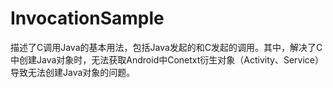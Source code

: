 # InvocationSample
描述了C调用Java的基本用法，包括Java发起的和C发起的调用。其中，解决了C中创建Java对象时，无法获取Android中Conetxt衍生对象（Activity、Service）导致无法创建Java对象的问题。
